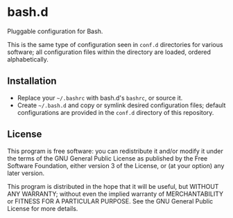 # bash.d
Pluggable configuration for Bash.

This is the same type of configuration seen in `conf.d` directories for
various software; all configuration files within the directory are loaded,
ordered alphabetically.


## Installation
- Replace your `~/.bashrc` with bash.d's `bashrc`, or source it.
- Create `~/.bash.d` and copy or symlink desired configuration files;
  default configurations are provided in the `conf.d` directory of this
  repository.


## License
This program is free software: you can redistribute it and/or modify it
under the terms of the GNU General Public License as published by the Free
Software Foundation, either version 3 of the License, or (at your option)
any later version.

This program is distributed in the hope that it will be useful, but WITHOUT ANY
WARRANTY; without even the implied warranty of MERCHANTABILITY or FITNESS FOR A
PARTICULAR PURPOSE.  See the GNU General Public License for more details.

